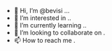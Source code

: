 - 👋 Hi, I’m @bevisi ...
- 👀 I’m interested in ..
- 🌱 I’m currently learning ..
- 💞️ I’m looking to collaborate on .
- 📫 How to reach me .

<!---
bevisi/bevisi is a ✨ special ✨ repository because its `README.md` (this file) appears on your GitHub profile.
You can click the Preview link to take a look at your changes.
--->

